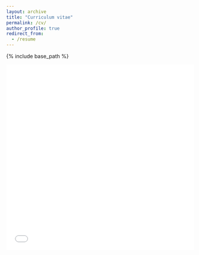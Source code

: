 ```yaml
---
layout: archive
title: "Curriculum vitae"
permalink: /cv/
author_profile: true
redirect_from:
  - /resume
---
```


{% include base_path %}

<iframe src="/files/AdityaResume.pdf" style="width: 100%; height: 500px; border: none;"></iframe>